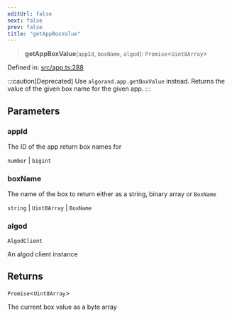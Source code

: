 ```yaml
---
editUrl: false
next: false
prev: false
title: "getAppBoxValue"
---
```


> **getAppBoxValue**(`appId`, `boxName`, `algod`): `Promise`\<`Uint8Array`\>

Defined in: [src/app.ts:288](https://github.com/algorandfoundation/algokit-utils-ts/blob/e57e96ab17213653e656688e8d7251c0107554cf/src/app.ts#L288)

:::caution[Deprecated]
Use `algorand.app.getBoxValue` instead.
Returns the value of the given box name for the given app.
:::

## Parameters

### appId

The ID of the app return box names for

`number` | `bigint`

### boxName

The name of the box to return either as a string, binary array or `BoxName`

`string` | `Uint8Array` | `BoxName`

### algod

`AlgodClient`

An algod client instance

## Returns

`Promise`\<`Uint8Array`\>

The current box value as a byte array
